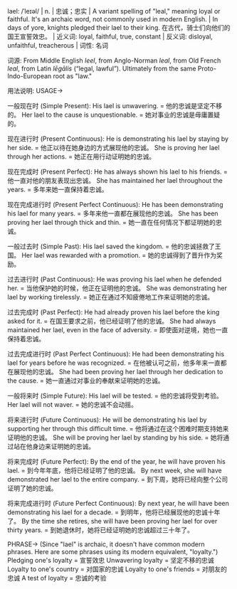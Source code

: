 lael: /ˈleɪəl/ | n. | 忠诚；忠实 |  A variant spelling of "leal," meaning loyal or faithful.  It's an archaic word, not commonly used in modern English. |  In days of yore, knights pledged their lael to their king.  在古代，骑士们向他们的国王宣誓效忠。 | 近义词: loyal, faithful, true, constant | 反义词: disloyal, unfaithful, treacherous | 词性: 名词

词源:
From Middle English *leel*, from Anglo-Norman *leal*, from Old French *leal*, from Latin *lēgālis* (“legal, lawful”).  Ultimately from the same Proto-Indo-European root as "law."

用法说明:
USAGE->

一般现在时 (Simple Present):
His lael is unwavering. = 他的忠诚是坚定不移的。
Her lael to the cause is unquestionable. = 她对事业的忠诚是毋庸置疑的。

现在进行时 (Present Continuous):
He is demonstrating his lael by staying by her side. = 他正以待在她身边的方式展现他的忠诚。
She is proving her lael through her actions. = 她正在用行动证明她的忠诚。

现在完成时 (Present Perfect):
He has always shown his lael to his friends. = 他一直对他的朋友表现出忠诚。
She has maintained her lael throughout the years. = 多年来她一直保持着忠诚。

现在完成进行时 (Present Perfect Continuous):
He has been demonstrating his lael for many years. = 多年来他一直都在展现他的忠诚。
She has been proving her lael through thick and thin. = 她一直在任何情况下都证明她的忠诚。


一般过去时 (Simple Past):
His lael saved the kingdom. = 他的忠诚拯救了王国。
Her lael was rewarded with a promotion. = 她的忠诚得到了晋升作为奖励。

过去进行时 (Past Continuous):
He was proving his lael when he defended her. = 当他保护她的时候，他正在证明他的忠诚。
She was demonstrating her lael by working tirelessly. = 她正在通过不知疲倦地工作来证明她的忠诚。


过去完成时 (Past Perfect):
He had already proven his lael before the king asked for it. = 在国王要求之前，他已经证明了他的忠诚。
She had always maintained her lael, even in the face of adversity. = 即使面对逆境，她也一直保持着忠诚。


过去完成进行时 (Past Perfect Continuous):
He had been demonstrating his lael for years before he was recognized. = 在他被认可之前，他多年来一直都在展现他的忠诚。
She had been proving her lael through her dedication to the cause. = 她一直通过对事业的奉献来证明她的忠诚。


一般将来时 (Simple Future):
His lael will be tested. = 他的忠诚将受到考验。
Her lael will not waver. = 她的忠诚不会动摇。

将来进行时 (Future Continuous):
He will be demonstrating his lael by supporting her through this difficult time. = 他将通过在这个困难时期支持她来证明他的忠诚。
She will be proving her lael by standing by his side. = 她将通过站在他身边来证明她的忠诚。


将来完成时 (Future Perfect):
By the end of the year, he will have proven his lael. = 到今年年底，他将已经证明了他的忠诚。
By next week, she will have demonstrated her lael to the entire company. = 到下周，她将已经向整个公司证明了她的忠诚。


将来完成进行时 (Future Perfect Continuous):
By next year, he will have been demonstrating his lael for a decade. = 到明年，他将已经展现他的忠诚十年了。
By the time she retires, she will have been proving her lael for over thirty years. = 到她退休时，她将已经证明她的忠诚超过三十年了。


PHRASE->
(Since "lael" is archaic, it doesn't have common modern phrases.  Here are some phrases using its modern equivalent, "loyalty.")
Pledging one's loyalty = 宣誓效忠
Unwavering loyalty = 坚定不移的忠诚
Loyalty to one's country = 对国家的忠诚
Loyalty to one's friends = 对朋友的忠诚
A test of loyalty = 忠诚的考验
